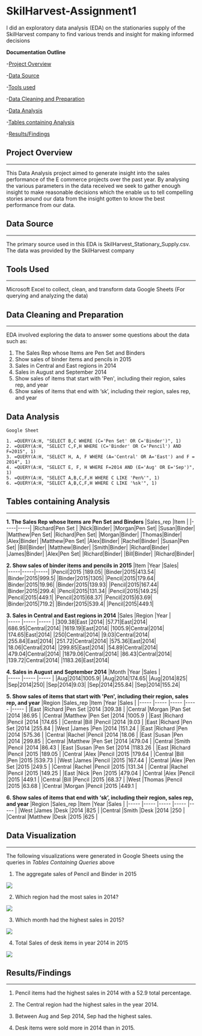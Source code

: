 # SkilHarvest-Assignment1

I did an exploratory data analysis (EDA) on the stationaries supply of the SkilHarvest company to find various trends and insight for making informed decisions

**Documentation Outline**

-[Project Overview](#project-overview)

-[Data Source](#data-source)

-[Tools used](#tools-used)

-[Data Cleaning and Preparation](#data-cleaning-and-preparation)

-[Data Analysis](#data-analysis)

-[Tables containing Analysis](#tables-containing-analysis)

-[Results/Findings](#results-findings)

## Project Overview
---
This Data Analysis project aimed to generate insight into the sales performance of the E commerce projects over the past year. By analysing the various parameters in the data received we seek to gather enough insight to make reasonable decisions which the enable us to tell compelling stories around our data from the insight gotten to know the best performance from our data.

## Data Source
---
The primary source used in this EDA is SkilHarvest_Stationary_Supply.csv. The data was provided by the SkilHarvest company

## Tools Used
---
Microsoft Excel to collect, clean, and transform data
Google Sheets (For querying and analyzing the data)

## Data Cleaning and Preparation
---
EDA involved exploring the data to answer some questions about the data such as:

1.	The Sales Rep whose Items are Pen Set and Binders 
2.	Show sales of binder items and pencils in 2015 
3.	Sales in Central and East regions in 2014 
4.	Sales in August and September 2014
5.	Show sales of items that start with 'Pen', including their region, sales rep, and year
6.	Show sales of items that end with ‘sk’, including their region, sales rep, and year

## Data Analysis
```
Google Sheet

1. =QUERY(A:H, "SELECT B,C WHERE (C='Pen Set' OR C='Binder')", 1)
2. =QUERY(A:H, "SELECT C,F,H WHERE (C='Binder' OR C='Pencil') AND F=2015", 1)
3. =QUERY(A:H, "SELECT H, A, F WHERE (A='Central' OR A='East') and F = 2014", 1)
4. =QUERY(A:H, "SELECT E, F, H WHERE F=2014 AND (E='Aug' OR E='Sep')", 1)
5. =QUERY(A:H, "SELECT A,B,C,F,H WHERE C LIKE 'Pen%'", 1)
6. =QUERY(A:H, "SELECT A,B,C,F,H WHERE C LIKE '%sk'", 1)
```

## Tables containing Analysis
---

**1. The Sales Rep whose Items are Pen Set and Binders**
|Sales_rep |Item |
|-----|-----|
|Richard|Pen Set |
|Nick|Binder|
|Morgan|Pen Set|
|Susan|Binder|
|Matthew|Pen Set|
|Richard|Pen Set|
|Morgan|Binder|
|Thomas|Binder|
|Alex|Binder|
|Matthew|Pen Set|
|Alex|Binder|
|Rachel|Binder|
|Susan|Pen Set|
|Bill|Binder|
|Matthew|Binder|
|Smith|Binder|
|Richard|Binder|
|James|Binder|
|Alex|Pen Set|
|Richard|Binder|
|Bill|Binder|
|Richard|Binder|


**2.	Show sales of binder items and pencils in 2015**
|Item |Year |Sales|  
|-----|-----|-----|
|Pencil|2015 |189.05|
|Binder|2015|413.54|
|Binder|2015|999.5|
|Binder|2015|1305|
|Pencil|2015|179.64|
|Binder|2015|19.96|
|Binder|2015|139.93|
|Pencil|2015|167.44|
|Binder|2015|299.4|
|Pencil|2015|131.34|
|Pencil|2015|149.25|
|Pencil|2015|449.1|
|Pencil|2015|68.37|
|Pencil|2015|63.69|
|Binder|2015|719.2|
|Binder|2015|539.4|
|Pencil|2015|449.1|


**3.	Sales in Central and East regions in 2014**
|Sales       |Region   |Year    |  
|-----      |-----    |-----    |
|309.38|East |2014|
|57.71|East|2014|
|686.95|Central|2014|
|1619.19|East|2014|
|1005.9|Central|2014|
|174.65|East|2014|
|250|Central|2014|
|9.03|Central|2014|
|255.84|East|2014|
|251.72|Central|2014|
|575.36|East|2014|
|18.06|Central|2014|
|299.85|East|2014|
|54.89|Central|2014|
|479.04|Central|2014|
|1879.06|Central|2014|
|86.43|Central|2014|
|139.72|Central|2014|
|1183.26|East|2014|


**4.	Sales in August and September 2014**
|Month       |Year     |Sales    |  
|-----      |-----    |-----    |
|Aug|2014|1005.9|
|Aug|2014|174.65|
|Aug|2014|825|
|Sep|2014|250|
|Sep|2014|9.03|
|Sep|2014|255.84|
|Sep|2014|155.24|


**5.	Show sales of items that start with 'Pen', including their region, sales rep, and year**
|Region    |Sales_rep   |Item        |Year    |Sales   |
|-----     |-----       |-----       |-----   |-----   |
|East      |Richard     |Pen Set     |2014    |309.38  |
|Central   |Morgan      |Pan Set     |2014    |86.95   |
|Central   |Matthew     |Pen Set     |2014    |1005.9  |
|East      |Richard     |Pencil      |2014    |174.65  |
|Central   |Bill        |Pencil      |2014    |9.03    |
|East      |Richard     |Pen Set     |2014    |255.84  |
|West      |James       |Pen         |2014    |151.24  |
|East      |Richard     |Pen         |2014    |575.36  |
|Central   |Rachel      |Pencil      |2014    |18.06   |
|East      |Susan       |Pen         |2014    |299.85  |
|Central   |Matthew     |Pen Set     |2014    |479.04  |
|Central   |Smith       |Pencil      |2014    |86.43   |
|East      |Susan       |Pen Set     |2014    |1183.26 |
|East      |Richard     |Pencil      |2015    |189.05  |
|Central   |Alex        |Pencil      |2015    |179.64  |
|Central   |Bill        |Pen         |2015    |539.73  |
|West      |James       |Pencil      |2015    |167.44  |
|Central   |Alex        |Pen Set     |2015    |249.5   |
|Central   |Rachel      |Pencil      |2015    |131.34  |
|Central   |Rachel      |Pencil      |2015    |149.25  |
|East      |Nick        |Pen         |2015    |479.04  |
|Central   |Alex        |Pencil      |2015    |449.1   |
|Central   |Bill        |Pencil      |2015    |68.37   |
|West      |Thomas      |Pencil      |2015    |63.68   |
|Central   |Morgan      |Pencil      |2015    |449.1   |


**6.	Show sales of items that end with ‘sk’, including their region, sales rep, and year**
|Region    |Sales_rep   |Item        |Year    |Sales   |
|-----     |-----       |-----       |-----   |-----   |
|West      |James     |Desk    |2014    |825 |
|Central   |Smith     |Desk     |2014    |250   |
|Central   |Matthew     |Desk     |2015    |625  |


## Data Visualization
---
The following visualizations were generated in Google Sheets using the queries in *Tables Containing Queries* above

1. The aggregate sales of Pencil and Binder in 2015

![](Viz2.png)

2. Which region had the most sales in 2014?

![](Viz3.png)

3. Which month had the highest sales in 2015?

![](Viz4.png)

4. Total Sales of desk items in year 2014 in 2015

![](Viz6.png)


## Results/Findings
---
1. Pencil items had the highest sales in 2014 with a 52.9 total percentage.

3. The Central region had the highest sales in the year 2014.

4. Between Aug and Sep 2014, Sep had the highest sales.

5. Desk items were sold more in 2014 than in 2015.
